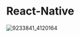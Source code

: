 # React-Native

![9233841_4120164](https://github.com/user-attachments/assets/e182d0f4-0e38-4c4f-ada1-77bae4bd9085)
